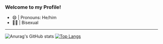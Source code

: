 ### Welcome to my Profile!

* 😄 | Pronouns: He/him 
* 🏳️‍🌈 | Bisexual

----
![Anurag's GitHub stats](https://github-readme-stats.vercel.app/api?username=DiogoNSPI06&count_private=true&bg_color=2C2F33)
[![Top Langs](https://github-readme-stats.vercel.app/api/top-langs/?username=DiogoNSPI06&layout=compact&bg_color=2C2F33)](https://github.com/anuraghazra/github-readme-stats)
<!--
**DiogoNSPI06/DiogoNSPI06** is a ✨ _special_ ✨ repository because its `README.md` (this file) appears on your GitHub profile.

Here are some ideas to get you started:

- 🔭 I’m currently working on ...
- 🌱 I’m currently learning ...
- 👯 I’m looking to collaborate on ...
- 🤔 I’m looking for help with ...
- 💬 Ask me about ...
- 📫 How to reach me: ...
- 😄 Pronouns: ...
- ⚡ Fun fact: ...
-->
